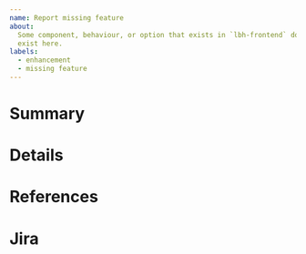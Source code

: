 ```yaml
---
name: Report missing feature
about:
  Some component, behaviour, or option that exists in `lbh-frontend` doesn't
  exist here.
labels:
  - enhancement
  - missing feature
---
```


<!--
  Please search existing issues to avoid creating duplicates.
  -->

<!--
  Please confirm that this feature is still missing on the `master` branch
  before reporting.
  -->

<!--
  Please restrict this issue to a single missing feature and include the
  component name in the title.

  For example:

  [SummaryList] Unable to add actions to rows
  -->

# Summary

<!--
  Please summarize what's missing in a few sentences.
  -->

# Details

<!--
  Please provide as much detail as possible. Include examples of how you'd
  like to use the missing feature.
  -->

# References

<!--
  Please link to the reference implementation in `lbh-frontend` or
  `govuk-frontend`. If this feature doesn't exist in either of those places,
  please "Request feature" instead.
  -->

# Jira

<!--
  Is this related to a ticket in Jira? If so, please link to it here. Otherwise,
  remove the section.
  -->
